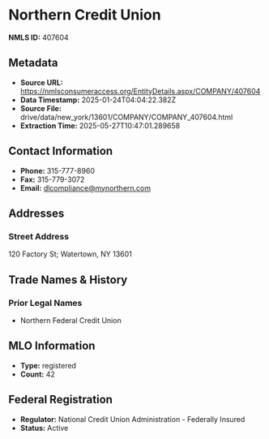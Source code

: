 # Northern Credit Union

**NMLS ID:** 407604

## Metadata
- **Source URL:** https://nmlsconsumeraccess.org/EntityDetails.aspx/COMPANY/407604
- **Data Timestamp:** 2025-01-24T04:04:22.382Z
- **Source File:** drive/data/new_york/13601/COMPANY/COMPANY_407604.html
- **Extraction Time:** 2025-05-27T10:47:01.289658

## Contact Information
- **Phone:** 315-777-8960
- **Fax:** 315-779-3072
- **Email:** dlcompliance@mynorthern.com

## Addresses
### Street Address
120 Factory St; Watertown, NY 13601

## Trade Names & History
### Prior Legal Names
- Northern Federal Credit Union

## MLO Information
- **Type:** registered
- **Count:** 42

## Federal Registration
- **Regulator:** National Credit Union Administration - Federally Insured
- **Status:** Active
